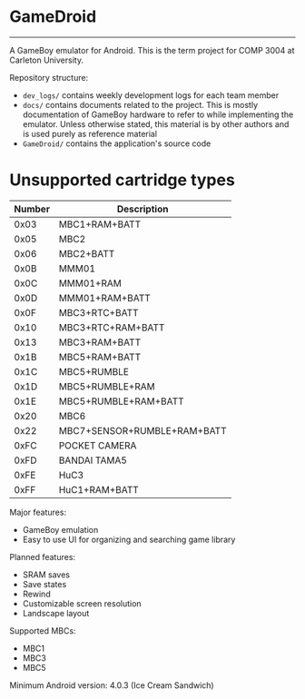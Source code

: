# GameDroid
---

A GameBoy emulator for Android. This is the term project for COMP 3004 at Carleton University.

Repository structure:
* `dev_logs/` contains weekly development logs for each team member
* `docs/` contains documents related to the project. This is mostly documentation of GameBoy hardware to refer to while implementing the emulator. Unless otherwise stated, this material is by other authors and is used purely as reference material
* `GameDroid/` contains the application's source code

# Unsupported cartridge types

| Number | Description                 |
|--------|-----------------------------|
| 0x03   | MBC1+RAM+BATT               |
| 0x05   | MBC2                        |
| 0x06   | MBC2+BATT                   |
| 0x0B   | MMM01                       |
| 0x0C   | MMM01+RAM                   |
| 0x0D   | MMM01+RAM+BATT              |
| 0x0F   | MBC3+RTC+BATT               |
| 0x10   | MBC3+RTC+RAM+BATT           |
| 0x13   | MBC3+RAM+BATT               |
| 0x1B   | MBC5+RAM+BATT               |
| 0x1C   | MBC5+RUMBLE                 |
| 0x1D   | MBC5+RUMBLE+RAM             |
| 0x1E   | MBC5+RUMBLE+RAM+BATT        |
| 0x20   | MBC6                        |
| 0x22   | MBC7+SENSOR+RUMBLE+RAM+BATT |
| 0xFC   | POCKET CAMERA               |
| 0xFD   | BANDAI TAMA5                |
| 0xFE   | HuC3                        |
| 0xFF   | HuC1+RAM+BATT               |

Major features:
* GameBoy emulation
* Easy to use UI for organizing and searching game library

Planned features:
* SRAM saves
* Save states
* Rewind
* Customizable screen resolution
* Landscape layout

Supported MBCs:
* MBC1
* MBC3
* MBC5

Minimum Android version: 4.0.3 (Ice Cream Sandwich)
